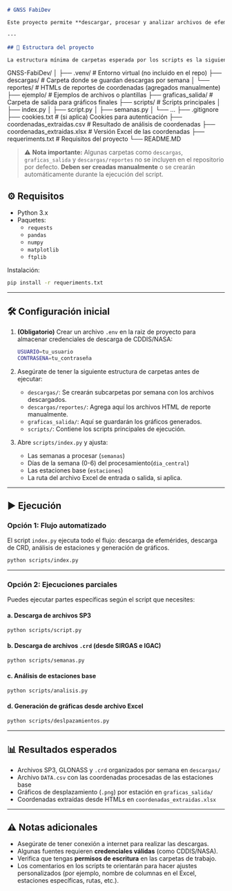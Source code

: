 

```markdown
# GNSS FabiDev

Este proyecto permite **descargar, procesar y analizar archivos de efemérides GNSS y coordenadas de estaciones**, integrando varios scripts en Python para automatizar todo el flujo de trabajo.

---

## 📁 Estructura del proyecto

La estructura mínima de carpetas esperada por los scripts es la siguiente:

```

GNSS-FabiDev/
│
├── .venv/                         # Entorno virtual (no incluido en el repo)
├── descargas/                    # Carpeta donde se guardan descargas por semana
│   └── reportes/                # HTMLs de reportes de coordenadas (agregados manualmente)
├── ejemplo/                      # Ejemplos de archivos o plantillas
├── graficas\_salida/             # Carpeta de salida para gráficos finales
├── scripts/                     # Scripts principales
│   ├── index.py
│   ├── script.py
│   ├── semanas.py
│   └── ...
├── .gitignore
├── cookies.txt                  # (si aplica) Cookies para autenticación
├── coordenadas\_extraidas.csv   # Resultado de análisis de coordenadas
├── coordenadas\_extraidas.xlsx  # Versión Excel de las coordenadas
├── requeriments.txt            # Requisitos del proyecto
└── README.MD



> ⚠️ **Nota importante:** Algunas carpetas como `descargas`, `graficas_salida` y `descargas/reportes` no se incluyen en el repositorio por defecto. **Deben ser creadas manualmente** o se crearán automáticamente durante la ejecución del script.


## ⚙️ Requisitos

- Python 3.x
- Paquetes:
  - `requests`
  - `pandas`
  - `numpy`
  - `matplotlib`
  - `ftplib`

Instalación:

```bash
pip install -r requeriments.txt
````

---

## 🛠️ Configuración inicial

1. **(Obligatorio)** Crear un archivo `.env` en la raiz de proyecto para almacenar credenciales de descarga de CDDIS/NASA:

   ```bash
   USUARIO=tu_usuario
   CONTRASENA=tu_contraseña
   ```

2. Asegúrate de tener la siguiente estructura de carpetas antes de ejecutar:

   * `descargas/`: Se crearán subcarpetas por semana con los archivos descargados.
   * `descargas/reportes/`: Agrega aquí los archivos HTML de reporte manualmente.
   * `graficas_salida/`: Aquí se guardarán los gráficos generados.
   * `scripts/`: Contiene los scripts principales de ejecución.

3. Abre `scripts/index.py` y ajusta:

   * Las semanas a procesar (`semanas`)
   * Días de la semana (0-6) del procesamiento(`dia_central`)
   * Las estaciones base (`estaciones`)
   * La ruta del archivo Excel de entrada o salida, si aplica.

---

## ▶️ Ejecución

### Opción 1: Flujo automatizado

El script `index.py` ejecuta todo el flujo: descarga de efemérides, descarga de CRD, análisis de estaciones y generación de gráficos.

```bash
python scripts/index.py
```

---

### Opción 2: Ejecuciones parciales

Puedes ejecutar partes específicas según el script que necesites:

#### a. Descarga de archivos SP3

```bash
python scripts/script.py
```

#### b. Descarga de archivos `.crd` (desde SIRGAS e IGAC)

```bash
python scripts/semanas.py
```

#### c. Análisis de estaciones base

```bash
python scripts/analisis.py
```

#### d. Generación de gráficas desde archivo Excel

```bash
python scripts/deslpazamientos.py
```

---

## 📊 Resultados esperados

* Archivos SP3, GLONASS y `.crd` organizados por semana en `descargas/`
* Archivo `DATA.csv` con las coordenadas procesadas de las estaciones base
* Gráficos de desplazamiento (`.png`) por estación en `graficas_salida/`
* Coordenadas extraídas desde HTMLs en `coordenadas_extraidas.xlsx`

---

## ⚠️ Notas adicionales

* Asegúrate de tener conexión a internet para realizar las descargas.
* Algunas fuentes requieren **credenciales válidas** (como CDDIS/NASA).
* Verifica que tengas **permisos de escritura** en las carpetas de trabajo.
* Los comentarios en los scripts te orientarán para hacer ajustes personalizados (por ejemplo, nombre de columnas en el Excel, estaciones específicas, rutas, etc.).
